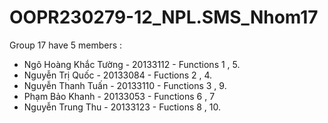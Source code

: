 # OOPR230279-12_NPL.SMS_Nhom17

Group 17 have 5 members : 
  + Ngô Hoàng Khắc Tường - 20133112 - Functions 1 , 5.
  + Nguyễn Trị Quốc - 20133084 - Fuctions 2 , 4.
  + Nguyễn Thanh Tuấn - 20133110 - Functions 3 , 9.
  + Phạm Bảo Khanh - 20133053 - Functions 6 , 7
  + Nguyễn Trung Thu - 20133123 - Fuctions 8 , 10.
